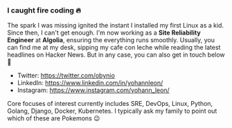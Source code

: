 ### I caught fire coding 🔥 

The spark I was missing ignited the instant I installed my first Linux as a kid. Since then, I can't get enough. I'm now working as a **Site Reliability Engineer** at **Algolia**, ensuring the everything runs smoothly. Usually, you can find me at my desk, sipping my cafe con leche while reading the latest headlines on Hacker News. But in any case, you can also get in touch below 🤙  

* Twitter: https://twitter.com/obynio
* LinkedIn: https://www.linkedin.com/in/yohannleon/
* Instagram: https://www.instagram.com/yohann_leon/

Core focuses of interest currently includes SRE, DevOps, Linux, Python, Golang, Django, Docker, Kubernetes. I typically ask my family to point out which of these are Pokemons 😉 
